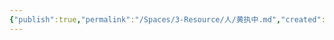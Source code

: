 ```yaml
---
{"publish":true,"permalink":"/Spaces/3-Resource/人/黄执中.md","created":"2024-04-19","modified":"2025-02-21","published":"2025-07-12T13:47:52.520+08:00","cssclasses":""}
---
```



